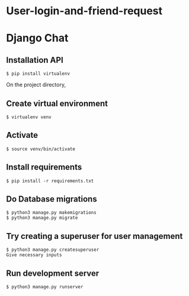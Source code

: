 # User-login-and-friend-request

# Django Chat
## Installation API
```
$ pip install virtualenv
```

On the project directory,
## Create virtual environment
```
$ virtualenv venv
```

## Activate
```
$ source venv/bin/activate
```

## Install requirements
```
$ pip install -r requirements.txt
```

## Do Database migrations
```
$ python3 manage.py makemigrations
$ python3 manage.py migrate
```

## Try creating a superuser for user management
```
$ python3 manage.py createsuperuser 
Give necessary inputs
```

## Run development server
```
$ python3 manage.py runserver
```

